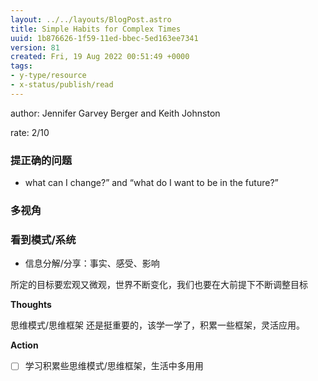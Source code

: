 ```yaml
---
layout: ../../layouts/BlogPost.astro
title: Simple Habits for Complex Times
uuid: 1b876626-1f59-11ed-bbec-5ed163ee7341
version: 81
created: Fri, 19 Aug 2022 00:51:49 +0000
tags:
- y-type/resource
- x-status/publish/read
---
```


author: Jennifer Garvey Berger and Keith Johnston

rate: 2/10

### 提正确的问题

- what can I change?” and “what do I want to be in the future?”

### 多视角

### 看到模式/系统

- 信息分解/分享：事实、感受、影响

所定的目标要宏观又微观，世界不断变化，我们也要在大前提下不断调整目标

**Thoughts**

思维模式/思维框架  还是挺重要的，该学一学了，积累一些框架，灵活应用。

**Action**

- [ ] 学习积累些思维模式/思维框架，生活中多用用